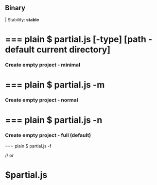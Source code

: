 ## Binary

| Stability: __stable__


=== plain
$ partial.js [-type] [path - default current directory]
===

### Create empty project - minimal

=== plain
$ partial.js -m
===

### Create empty project - normal

=== plain
$ partial.js -n
===

### Create empty project - full (default)

=== plain
$ partial.js -f

// or

$partial.js
===